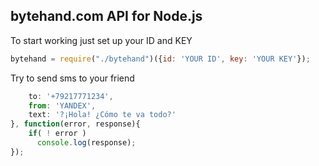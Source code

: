 ## bytehand.com API for Node.js
To start working just set up your ID and KEY 
```js 
bytehand = require("./bytehand")({id: 'YOUR ID', key: 'YOUR KEY'}); 
``` 
Try to send sms to your friend 

```js bytehand.send({
    to: '+79217771234',
    from: 'YANDEX',
    text: '?¡Hola! ¿Cómo te va todo?'
}, function(error, response){
    if( ! error )
      console.log(response);
});
```
